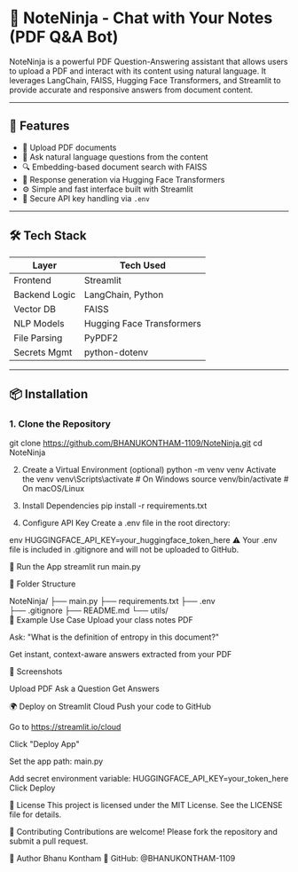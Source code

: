 # 🧠 NoteNinja - Chat with Your Notes (PDF Q&A Bot)

NoteNinja is a powerful PDF Question-Answering assistant that allows users to upload a PDF and interact with its content using natural language. It leverages LangChain, FAISS, Hugging Face Transformers, and Streamlit to provide accurate and responsive answers from document content.

---

## 🚀 Features

- 📄 Upload PDF documents
- 🤖 Ask natural language questions from the content
- 🔍 Embedding-based document search with FAISS
- 🧠 Response generation via Hugging Face Transformers
- ⚙️ Simple and fast interface built with Streamlit
- 🔐 Secure API key handling via `.env`

---

## 🛠️ Tech Stack

| Layer         | Tech Used                     |
|---------------|-------------------------------|
| Frontend      | Streamlit                     |
| Backend Logic | LangChain, Python             |
| Vector DB     | FAISS                         |
| NLP Models    | Hugging Face Transformers     |
| File Parsing  | PyPDF2                        |
| Secrets Mgmt  | python-dotenv                 |

---

## 📦 Installation

### 1. Clone the Repository

git clone https://github.com/BHANUKONTHAM-1109/NoteNinja.git
cd NoteNinja

2. Create a Virtual Environment (optional)
python -m venv venv
Activate the venv
venv\Scripts\activate     # On Windows
source venv/bin/activate  # On macOS/Linux

4. Install Dependencies
pip install -r requirements.txt

5. Configure API Key
Create a .env file in the root directory:

env
HUGGINGFACE_API_KEY=your_huggingface_token_here
⚠️ Your .env file is included in .gitignore and will not be uploaded to GitHub.

🚀 Run the App
streamlit run main.py

📁 Folder Structure

NoteNinja/
├── main.py
├── requirements.txt
├── .env               
├── .gitignore
├── README.md
└── utils/              
💬 Example Use Case
Upload your class notes PDF

Ask: "What is the definition of entropy in this document?"

Get instant, context-aware answers extracted from your PDF

📸 Screenshots


Upload PDF	Ask a Question	Get Answers

🌍 Deploy on Streamlit Cloud
Push your code to GitHub

Go to https://streamlit.io/cloud

Click "Deploy App"

Set the app path: main.py

Add secret environment variable:
HUGGINGFACE_API_KEY=your_token_here
Click Deploy

📄 License
This project is licensed under the MIT License. See the LICENSE file for details.

🤝 Contributing
Contributions are welcome!
Please fork the repository and submit a pull request.

👤 Author
Bhanu Kontham
🔗 GitHub: @BHANUKONTHAM-1109
